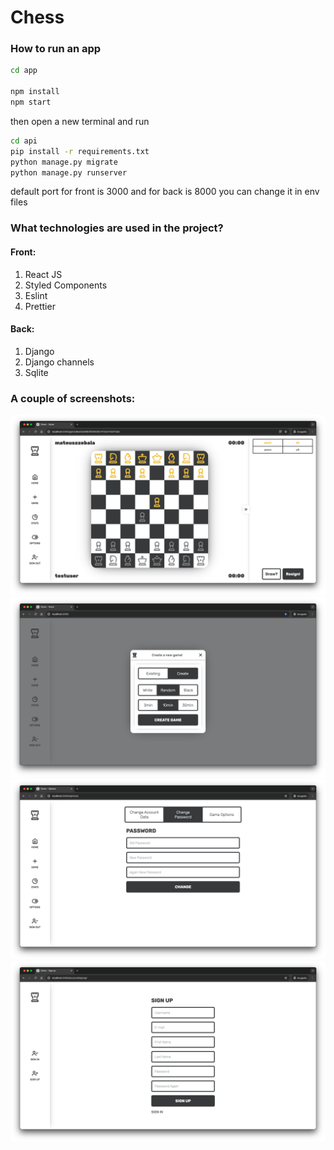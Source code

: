 # Chess


### How to run an app
```bash
cd app

npm install
npm start
```

then open a new terminal and run

```bash
cd api
pip install -r requirements.txt
python manage.py migrate
python manage.py runserver
```

default port for front is 3000
and for back is 8000 you can change it in env files

### What technologies are used in the project?

#### Front:
1. React JS
2. Styled Components
3. Eslint
4. Prettier

#### Back:
1. Django
2. Django channels
3. Sqlite


### A couple of screenshots:

![game](screenshots/game.png)
![newgame](screenshots/newgame.png)
![options](screenshots/options.png)
![signup](screenshots/signup.png)
